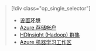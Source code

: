> [!div class="op_single_selector"]
> * [设置环境](../articles/machine-learning/team-data-science-process/environment-setup.md)
> * [Azure 存储帐户](../articles/storage/common/storage-create-storage-account.md)
> * [HDInsight (Hadoop) 群集](../articles/machine-learning/team-data-science-process/customize-hadoop-cluster.md)
> * [Azure 机器学习工作区](../articles/machine-learning/studio/create-workspace.md)
> 
> 

